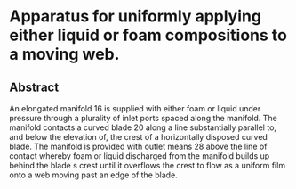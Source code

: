 # Apparatus for uniformly applying either liquid or foam compositions to a moving web.

## Abstract
An elongated manifold 16 is supplied with either foam or liquid under pressure through a plurality of inlet ports spaced along the manifold. The manifold contacts a curved blade 20 along a line substantially parallel to, and below the elevation of, the crest of a horizontally disposed curved blade. The manifold is provided with outlet means 28 above the line of contact whereby foam or liquid discharged from the manifold builds up behind the blade s crest until it overflows the crest to flow as a uniform film onto a web moving past an edge of the blade.